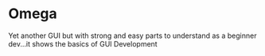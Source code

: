 # Omega
Yet another GUI but with strong and easy parts to understand as a beginner dev...it shows the basics of GUI Development
